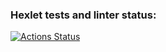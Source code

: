 ### Hexlet tests and linter status:
[![Actions Status](https://github.com/banan-bayan/frontend-bootcamp-project-46/workflows/hexlet-check/badge.svg)](https://github.com/banan-bayan/frontend-bootcamp-project-46/actions)